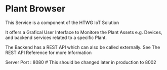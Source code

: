 # Plant Browser

This Service is a component of the HTWG IoT Solution

It offers a Grafical User Interface to Monitore the Plant Assets e.g. Devices, and backend services related to a specific Plant.

The Backend has a REST API which can also be called externally. 
See The REST API Reference for more Information

Server Port : 8080  # This should be changed later in production to 8002